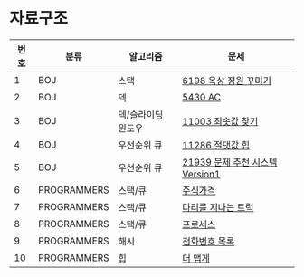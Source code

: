 # 자료구조

|번호|분류|알고리즘|문제|
|---|------|---|---|
|1|BOJ|스택|[6198 옥상 정원 꾸미기](https://www.acmicpc.net/problem/6198)|
|2|BOJ|덱|[5430 AC](https://www.acmicpc.net/problem/5430)|
|3|BOJ|덱/슬라이딩 윈도우|[11003 최솟값 찾기](https://www.acmicpc.net/problem/11003)|
|4|BOJ|우선순위 큐|[11286 절댓값 힙](https://www.acmicpc.net/problem/11286)|
|5|BOJ|우선순위 큐|[21939 문제 추천 시스템 Version1](https://www.acmicpc.net/problem/21939)|
|6|PROGRAMMERS|스택/큐|[주식가격](https://school.programmers.co.kr/learn/courses/30/lessons/42584)|
|7|PROGRAMMERS|스택/큐|[다리를 지나는 트럭](https://school.programmers.co.kr/learn/courses/30/lessons/42583)|
|8|PROGRAMMERS|스택/큐|[프로세스](https://school.programmers.co.kr/learn/courses/30/lessons/42587)|
|9|PROGRAMMERS|해시|[전화번호 목록](https://school.programmers.co.kr/learn/courses/30/lessons/42577)|
|10|PROGRAMMERS|힙|[더 맵게](https://school.programmers.co.kr/learn/courses/30/lessons/42626)|
